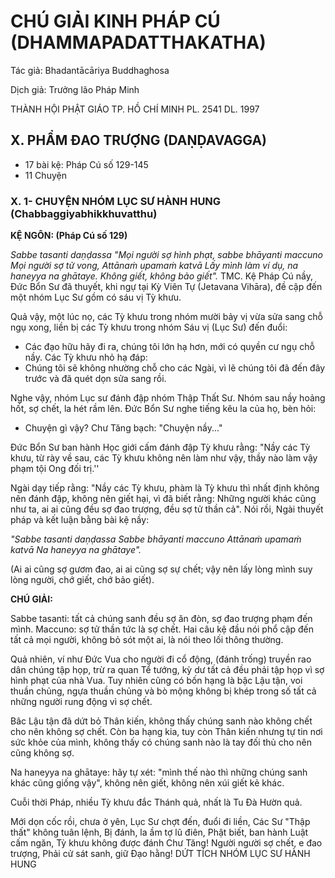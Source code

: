 # CHÚ GIẢI KINH PHÁP CÚ (DHAMMAPADATTHAKATHA)

Tác giả: Bhadantācāriya Buddhaghosa

Dịch giả: Trưởng lão Pháp Minh

THÀNH HỘI PHẬT GIÁO TP. HỒ CHÍ MINH
PL. 2541 DL. 1997

## X. PHẨM ĐAO TRƯỢNG (DAṆḌAVAGGA)

- 17 bài kệ: Pháp Cú số 129-145
- 11 Chuyện

### X. 1- CHUYỆN NHÓM LỤC SƯ HÀNH HUNG (Chabbaggiyabhikkhuvatthu)

**KỆ NGÔN: (Pháp Cú số 129)**

_Sabbe tasanti daṇḍassa "Mọi người sợ hình phạt, sabbe bhāyanti maccuno
Mọi người sợ tử vong,
Attānaṁ upamaṁ katvā
Lấy mình làm ví dụ, na haneyya na ghātaye.
Không giết, không bảo giết"._
TMC.
Kệ Pháp Cú nầy, Đức Bổn Sư đã thuyết, khi ngự tại Kỳ Viên Tự (Jetavana Vihāra), đề cập đến một nhóm Lục Sư gồm có sáu vị Tỳ khưu.

Quả vậy, một lúc nọ, các Tỳ khưu trong nhóm mười bảy vị vừa sửa sang chỗ ngụ xong, liền bị các Tỳ khưu trong nhóm Sáu vị (Lục Sư) đến đuổi:

- Các đạo hữu hãy đi ra, chúng tôi lớn hạ hơn, mới có quyền cư ngụ chỗ nầy.
  Các Tỳ khưu nhỏ hạ đáp:
- Chúng tôi sẽ không nhường chỗ cho các Ngài, vì lẽ chúng tôi đã đến đây trước và đã quét dọn sửa sang rồi.

Nghe vậy, nhóm Lục sư đánh đập nhóm Thập Thất Sư. Nhóm sau nầy hoảng hốt, sợ chết, la hét rầm lên. Đức Bổn Sư nghe tiếng kêu la của họ, bèn hỏi:

- Chuyện gì vậy?
  Chư Tăng bạch: "Chuyện nầy..."

Đức Bổn Sư ban hành Học giới cấm đánh đập Tỳ khưu rằng: "Nầy các Tỳ khưu, từ rày về sau, các Tỳ khưu không nên làm như vậy, thầy nào làm vậy phạm tội Ong đối trị.''

Ngài dạy tiếp rằng: "Nầy các Tỳ khưu, phàm là Tỳ khưu thì nhất định không nên đánh đập, không nên giết hại, vì đã biết rằng: Những người khác cũng như ta, ai ai cũng đều sợ đao trượng, đều sợ tử thần cả". Nói rồi, Ngài thuyết pháp và kết luận bằng bài kệ nầy:

_"Sabbe tasanti daṇḍassa
Sabbe bhāyanti maccuno
Attānaṁ upamaṁ katvā
Na haneyya na ghātaye"._

(Ai ai cũng sợ gươm đao, ai ai cũng sợ sự chết; vậy nên lấy lòng mình suy lòng người, chớ giết, chớ bảo giết).

**CHÚ GIẢI:**

Sabbe tasanti: tất cả chúng sanh đều sợ ăn đòn, sợ đao trượng phạm đến mình.
Maccuno: sợ tử thần tức là sợ chết. Hai câu kệ đầu nói phổ cập đến tất cả mọi người, không bỏ sót một ai, là nói theo lối thông thường.

Quả nhiên, ví như Đức Vua cho người đi cổ động, (đánh trống) truyền rao dân chúng tập họp, trừ ra quan Tể tướng, kỳ dư tất cả đều phải tập họp vì sợ hình phạt của nhà Vua. Tuy nhiên cũng có bốn hạng là bậc Lậu tận, voi thuần chủng, ngựa thuần chủng và bò mộng không bị khép trong số tất cả những người rung động vì sợ chết.

Bâc Lậu tận đã dứt bỏ Thân kiến, không thấy chúng sanh nào không chết cho nên không sợ chết. Còn ba hạng kia, tuy còn Thân kiến nhưng tự tin nơi sức khỏe của mình, không thấy có chúng sanh nào là tay đối thủ cho nên cũng không sợ.

Na haneyya na ghātaye: hãy tự xét: "mình thế nào thì những chúng sanh khác cũng giống vậy", không nên giết, không nên xúi giết kẻ khác.

Cuỗi thời Pháp, nhiều Tỳ khưu đắc Thánh quả, nhất là Tu Đà Hườn quả.

Mới dọn cốc rồi, chưa ở yên,
Lục Sư chợt đến, đuổi đi liền,
Các Sư "Thập thất" không tuân lệnh,
Bị đánh, la ầm tợ lũ điên,
Phật biết, ban hành Luật cấm ngăn,
Tỳ khưu không được đánh Chư Tăng!
Người người sợ chết, e đao trượng,
Phải cử sát sanh, giữ Đạo hằng!
DỨT TÍCH NHÓM LỤC SƯ HÀNH HUNG
